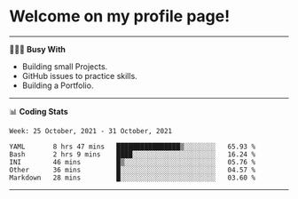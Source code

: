 # Welcome on my profile page!
<!-- print(("dralla"[::-1]+"s").capitalize()) -->

---
👨🏻‍💻 **Busy With**
* Building small Projects.
* GitHub issues to practice skills.
* Building a Portfolio.

---
📊 **Coding Stats**
<!--START_SECTION:waka-->
```text
Week: 25 October, 2021 - 31 October, 2021

YAML       8 hrs 47 mins   ████████████████▒░░░░░░░░   65.93 % 
Bash       2 hrs 9 mins    ████░░░░░░░░░░░░░░░░░░░░░   16.24 % 
INI        46 mins         █▒░░░░░░░░░░░░░░░░░░░░░░░   05.76 % 
Other      36 mins         █░░░░░░░░░░░░░░░░░░░░░░░░   04.57 % 
Markdown   28 mins         █░░░░░░░░░░░░░░░░░░░░░░░░   03.60 % 
```
<!--END_SECTION:waka-->
---
